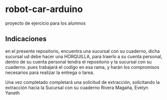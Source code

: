 #  robot-car-arduino
proyecto de ejercicio para los alumnos

## Indicaciones
en el presente repositorio, encuentra una sucursal con su cuaderno, dicha sucursal ud debe hacer una HORQUILLA, para traerlo a su cuenta personal, dentro de su cuenta personal tendra el repositorio y la sucursal con su cuaderno.
pues trabajará el codigo en esa rama, y ​​harán los compromisos necesarios para realizar la entrega o tarea.

Una vez completado completará una solicitud de extracción, solicitando la extracción hacia la Sucursal con su cuaderno
Rivera Magaña, Evelyn Yaneth 
